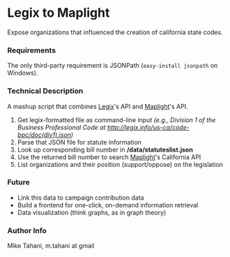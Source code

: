 # Legix to Maplight

Expose organizations that influenced the creation of california state codes.

### Requirements

The only third-party requirement is JSONPath (`easy-install jsonpath` on Windows).

### Technical Description

A mashup script that combines [Legix](http://legix.info)'s API and [Maplight](http://maplight.org)'s API.

1. Get legix-formatted file as command-line input *(e.g., Division 1 of the Business Professional Code at <http://legix.info/us-ca/code-bpc/doc(div1).json>)*
2. Parse that JSON file for statute information
3. Look up corresponding bill number in **/data/statuteslist.json**
4. Use the returned bill number to search [Maplight](http://maplight.org)'s California API
5. List organizations and their position (support/oppose) on the legislation

### Future

* Link this data to campaign contribution data
* Build a frontend for one-click, on-demand information retrieval
* Data visualization (think graphs, as in graph theory)

### Author Info

Mike Tahani, m.tahani at gmail